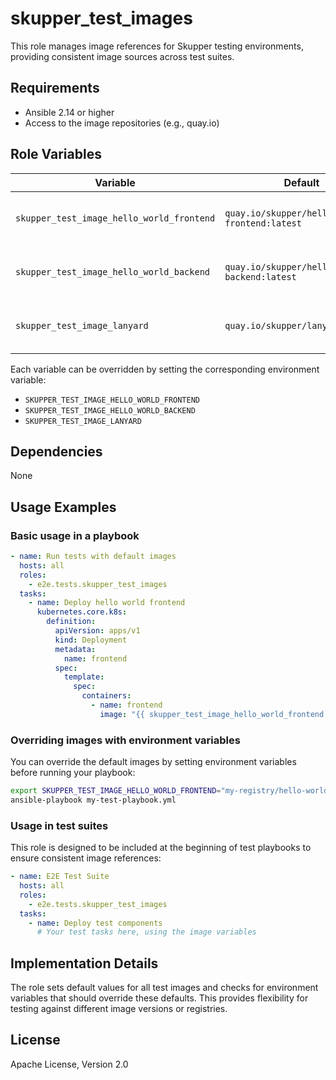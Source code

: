 # skupper_test_images

This role manages image references for Skupper testing environments, providing consistent image sources across test suites.

## Requirements

* Ansible 2.14 or higher
* Access to the image repositories (e.g., quay.io)

## Role Variables

| Variable | Default | Description |
|----------|---------|-------------|
| `skupper_test_image_hello_world_frontend` | `quay.io/skupper/hello-world-frontend:latest` | Frontend image for hello-world test |
| `skupper_test_image_hello_world_backend` | `quay.io/skupper/hello-world-backend:latest` | Backend image for hello-world test |
| `skupper_test_image_lanyard` | `quay.io/skupper/lanyard:latest` | Lanyard utility image used for testing |

Each variable can be overridden by setting the corresponding environment variable:
- `SKUPPER_TEST_IMAGE_HELLO_WORLD_FRONTEND`
- `SKUPPER_TEST_IMAGE_HELLO_WORLD_BACKEND`
- `SKUPPER_TEST_IMAGE_LANYARD`

## Dependencies

None

## Usage Examples

### Basic usage in a playbook

```yaml
- name: Run tests with default images
  hosts: all
  roles:
    - e2e.tests.skupper_test_images
  tasks:
    - name: Deploy hello world frontend
      kubernetes.core.k8s:
        definition:
          apiVersion: apps/v1
          kind: Deployment
          metadata:
            name: frontend
          spec:
            template:
              spec:
                containers:
                  - name: frontend
                    image: "{{ skupper_test_image_hello_world_frontend }}"
```

### Overriding images with environment variables

You can override the default images by setting environment variables before running your playbook:

```bash
export SKUPPER_TEST_IMAGE_HELLO_WORLD_FRONTEND="my-registry/hello-world-frontend:v1.2.3"
ansible-playbook my-test-playbook.yml
```

### Usage in test suites

This role is designed to be included at the beginning of test playbooks to ensure consistent image references:

```yaml
- name: E2E Test Suite
  hosts: all
  roles:
    - e2e.tests.skupper_test_images
  tasks:
    - name: Deploy test components
      # Your test tasks here, using the image variables
```

## Implementation Details

The role sets default values for all test images and checks for environment variables that should override these defaults. This provides flexibility for testing against different image versions or registries.

## License

Apache License, Version 2.0

